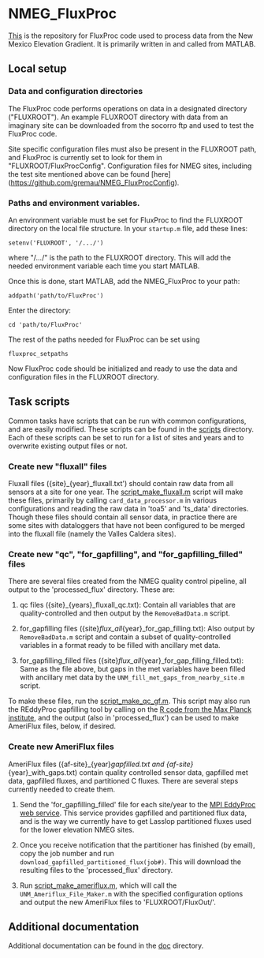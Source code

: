 # NMEG_FluxProc

[This](https://github.com/gremau/NMEG_FluxProc) is the repository for
FluxProc code used to process data from the New Mexico Elevation Gradient.
It is primarily written in and called from MATLAB.


## Local setup

### Data and configuration directories

The FluxProc code performs operations on data in a designated directory
("FLUXROOT"). An example FLUXROOT directory with data from an imaginary
site can be downloaded from the socorro ftp and used to test the FluxProc
code.

Site specific configuration files must also be present in the FLUXROOT
path, and FluxProc is currently set to look for them in
"FLUXROOT/FluxProcConfig". Configuration files for NMEG sites, including
the test site mentioned above can be found [here]
(https://github.com/gremau/NMEG_FluxProcConfig).

### Paths and environment variables.

An environment variable must be set for FluxProc to find the FLUXROOT
directory on the local file structure. In your `startup.m` file, add
these lines:

    setenv('FLUXROOT', '/.../')

where "/.../" is the path to the FLUXROOT directory. This will add the
needed environment variable each time you start MATLAB.

Once this is done, start MATLAB, add the NMEG_FluxProc to your path:

    addpath('path/to/FluxProc')

Enter the directory:

    cd 'path/to/FluxProc'

The rest of the paths needed for FluxProc can be set using

    fluxproc_setpaths

Now FluxProc code should be initialized and ready to use the data and
configuration files in the FLUXROOT directory.


## Task scripts

Common tasks have scripts that can be run with common configurations, and are easily modified. These scripts can be found in the [scripts](https://github.com/gremau/NMEG_FluxProc/scripts/) directory. Each of these scripts can be set to run for a list of sites and years and to overwrite existing output files or not.

### Create new "fluxall" files

Fluxall files ({site}_{year}_fluxall.txt') should contain raw data from all sensors at a site for one year. The [script_make_fluxall.m](https://github.com/gremau/NMEG_FluxProc/scripts/script_make_fluxall.m) script will make these files, primarily by calling `card_data_processor.m` in various configurations and reading the raw data in 'toa5' and 'ts_data' directories. Though these files should contain all sensor data, in practice there are some sites with dataloggers that have not been configured to be merged into the fluxall file (namely the Valles Caldera sites).

### Create new "qc", "for_gapfilling", and "for_gapfilling_filled" files

There are several files created from the NMEG quality control pipeline, all output to the 'processed_flux' directory. These are:

1. qc files ({site}_{years}_fluxall_qc.txt): Contain all variables that are quality-controlled and then output by the `RemoveBadData.m` script.

2. for_gapfilling files ({site}_flux_all_{year}_for_gap_filling.txt): Also output by `RemoveBadData.m` script and contain a subset of quality-controlled variables in a format ready to be filled with ancillary met data.

3. for_gapfilling_filled files ({site}_flux_all_{year}_for_gap_filling_filled.txt): Same as the file above, but gaps in the met variables have been filled with ancillary met data by the `UNM_fill_met_gaps_from_nearby_site.m` script.

To make these files, run the [script_make_qc_gf.m](https://github.com/gremau/NMEG_FluxProc/scripts/script_make_qc_gf.m). This script may also run the REddyProc gapfilling tool by calling on the [R code from the Max Planck institute](https://www.bgc-jena.mpg.de/bgi/index.php/Services/REddyProcWebRPackage), and the output (also in 'processed_flux') can be used to make AmeriFlux files, below, if desired.

### Create new AmeriFlux files

AmeriFlux files ({af-site}_{year}_gapfilled.txt and {af-site}_{year}_with_gaps.txt) contain quality controlled sensor data, gapfilled met data, gapfilled fluxes, and partitioned C fluxes. There are several steps currently needed to create them.

1. Send the 'for_gapfilling_filled' file for each site/year to the [MPI EddyProc web service](http://www.bgc-jena.mpg.de/~MDIwork/eddyproc/upload.php). This service provides gapfilled and partitioned flux data, and is the way we currently have to get Lasslop partitioned fluxes used for the lower elevation NMEG sites.

2. Once you receive notification that the partitioner has finished (by email), copy the job number and run `download_gapfilled_partitioned_flux(job#)`. This will download the resulting files to the 'processed_flux' directory.

3. Run [script_make_ameriflux.m](https://github.com/gremau/NMEG_FluxProc/scripts/script_make_ameriflux.m), which will call the `UNM_Ameriflux_File_Maker.m` with the specified configuration options and output the new AmeriFlux files to 'FLUXROOT/FluxOut/'.


## Additional documentation

Additional documentation can be found in the [doc](https://github.com/gremau/NMEG_FluxProc/doc/) directory.
